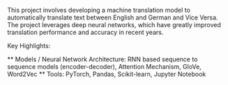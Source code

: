 This project involves developing a machine translation model to automatically translate text between English and German and Vice Versa. The project leverages deep neural networks, which have greatly improved translation performance and accuracy in recent years.

Key Highlights:

** Models / Neural Network Architecture: RNN based sequence to sequence models (encoder-decoder), Attention Mechanism, GloVe, Word2Vec
** Tools: PyTorch, Pandas, Scikit-learn, Jupyter Notebook
